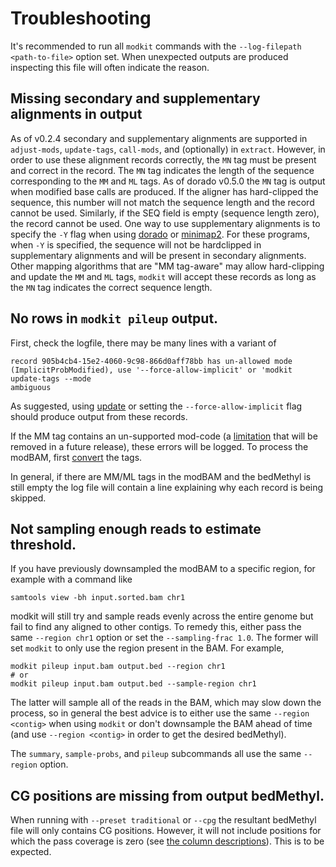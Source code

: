 # Troubleshooting

It's recommended to run all `modkit` commands with the `--log-filepath <path-to-file>`
option set. When unexpected outputs are produced inspecting this file will often indicate
the reason.


## Missing secondary and supplementary alignments in output

As of v0.2.4 secondary and supplementary alignments are supported in `adjust-mods`, `update-tags`, `call-mods`, and (optionally) in `extract`.
However, in order to use these alignment records correctly, the `MN` tag must be present and correct in the record. 
The `MN` tag indicates the length of the sequence corresponding to the `MM` and `ML` tags.
As of dorado v0.5.0 the `MN` tag is output when modified base calls are produced.
If the aligner has hard-clipped the sequence, this number will not match the sequence length and the record cannot be used. 
Similarly, if the SEQ field is empty (sequence length zero), the record cannot be used. 
One way to use supplementary alignments is to specify the `-Y` flag when using [dorado](https://github.com/nanoporetech/dorado/) or [minimap2](https://lh3.github.io/minimap2/minimap2.html). 
For these programs, when `-Y` is specified, the sequence will not be hardclipped in supplementary alignments and will be present in secondary alignments. 
Other mapping algorithms that are "MM tag-aware" may allow hard-clipping and update the `MM` and `ML` tags, `modkit` will accept these records as long as the `MN` tag indicates the correct sequence length.

## No rows in `modkit pileup` output.

First, check the logfile, there may be many lines with a variant of

```text
record 905b4cb4-15e2-4060-9c98-866d0aff78bb has un-allowed mode
(ImplicitProbModified), use '--force-allow-implicit' or 'modkit update-tags --mode
ambiguous
```

As suggested, using [update](./intro_adjust.md##updating-the-flag--and-) or setting the
`--force-allow-implicit` flag should produce output from these records.

If the MM tag contains an un-supported mod-code (a [limitation](./limitations.md) that
will be removed in a future release), these errors will be logged. To process the modBAM,
first [convert](./intro_adjust.md#changing-the-base-modification-code) the tags.

In general, if there are MM/ML tags in the modBAM and the bedMethyl is still empty the
log file will contain a line explaining why each record is being skipped.


## Not sampling enough reads to estimate threshold.

If you have previously downsampled the modBAM to a specific region, for example with a
command like
```
samtools view -bh input.sorted.bam chr1
```
modkit will still try and sample reads evenly across the entire genome but fail to find
any aligned to other contigs. To remedy this, either pass the same `--region chr1` option
or set the `--sampling-frac 1.0`. The former will set `modkit` to only use the region
present in the BAM. For example,

```
modkit pileup input.bam output.bed --region chr1
# or
modkit pileup input.bam output.bed --sample-region chr1
```

The latter will sample all of the reads in the BAM, which may slow
down the process, so in general the best advice is to either use the same `--region
<contig>` when using `modkit` or don't downsample the BAM ahead of time (and use `--region
<contig>` in order to get the desired bedMethyl).

The `summary`, `sample-probs`, and `pileup` subcommands all use the same `--region`
option.

## CG positions are missing from output bedMethyl.

When running with `--preset traditional` or `--cpg` the resultant bedMethyl file will only
contains CG positions. However, it will not include positions for which the pass coverage
is zero (see [the column
descriptions](./intro_bedmethyl.md#description-of-bedmethyl-output)). This is to be
expected.

